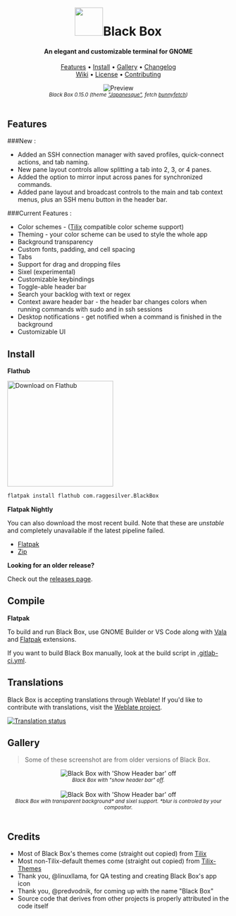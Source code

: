 <div align="center">
  <h1><img src="./data/icons/hicolor/scalable/apps/com.raggesilver.BlackBox.svg" height="64"/>Black Box</h1>
  <h4>An elegant and customizable terminal for GNOME</h4>
  <p>
    <a href="#features">Features</a> •
    <a href="#install">Install</a> •
    <a href="#gallery">Gallery</a> •
    <a href="./CHANGELOG.md">Changelog</a>
    <br/>
    <a href="https://gitlab.gnome.org/raggesilver/blackbox/-/wikis/home">Wiki</a> •
    <a href="./COPYING">License</a> •
    <a href="./CONTRIBUTING.md">Contributing</a>
  </p>
  <p>
  </p>
</div>

<div align="center">
  <img src="https://i.imgur.com/38c2eX4.png" alt="Preview"/><br/>
  <small><i>
    Black Box 0.15.0 (theme <a href="https://github.com/storm119/Tilix-Themes/blob/master/Themes/japanesque.json" target="_blank">"Japanesque"</a>, fetch <a href="https://github.com/Rosettea/bunnyfetch">bunnyfetch</a>)
  </i></small>
  <br/><br/>
</div>

## Features
###New :
- Added an SSH connection manager with saved profiles, quick-connect actions, and tab naming.
- New pane layout controls allow splitting a tab into 2, 3, or 4 panes.
- Added the option to mirror input across panes for synchronized commands.
- Added pane layout and broadcast controls to the main and tab context menus, plus an SSH menu button in the header bar.

###Current Features :
- Color schemes - ([Tilix](https://github.com/gnunn1/tilix) compatible color scheme support)
- Theming - your color scheme can be used to style the whole app
- Background transparency
- Custom fonts, padding, and cell spacing
- Tabs
- Support for drag and dropping files
- Sixel (experimental)
- Customizable keybindings
- Toggle-able header bar
- Search your backlog with text or regex
- Context aware header bar - the header bar changes colors when running commands with sudo and in ssh sessions
- Desktop notifications - get notified when a command is finished in the background
- Customizable UI

## Install

**Flathub**

<a href='https://flathub.org/apps/details/com.raggesilver.BlackBox'><img width='240' alt='Download on Flathub' src='https://flathub.org/assets/badges/flathub-badge-en.svg'/></a>

```bash
flatpak install flathub com.raggesilver.BlackBox
```

**Flatpak Nightly**

You can also download the most recent build. Note that these are _unstable_ and completely unavailable if the latest pipeline failed.

- [Flatpak](https://gitlab.gnome.org/raggesilver/blackbox/-/jobs/artifacts/main/raw/blackbox.flatpak?job=flatpak)
- [Zip](https://gitlab.gnome.org/raggesilver/blackbox/-/jobs/artifacts/main/download?job=flatpak)

**Looking for an older release?**

Check out the [releases page](https://gitlab.gnome.org/raggesilver/blackbox/-/releases).

## Compile

**Flatpak**

To build and run Black Box, use GNOME Builder or VS Code along with [Vala](https://marketplace.visualstudio.com/items?itemName=prince781.vala) and [Flatpak](https://marketplace.visualstudio.com/items?itemName=bilelmoussaoui.flatpak-vscode) extensions.

If you want to build Black Box manually, look at the build script in [.gitlab-ci.yml](./.gitlab-ci.yml).

## Translations

Black Box is accepting translations through Weblate! If you'd like to
contribute with translations, visit the
[Weblate project](https://hosted.weblate.org/projects/blackbox/).

<a href="https://hosted.weblate.org/projects/blackbox/blackbox/">
  <img src="https://hosted.weblate.org/widgets/blackbox/-/blackbox/multi-auto.svg" alt="Translation status" />
</a>

## Gallery

> Some of these screenshot are from older versions of Black Box.

<div align="center">
  <img src="https://i.imgur.com/O7Nblz8.png" alt="Black Box with 'Show Header bar' off"/><br/>
  <small><i>
    Black Box with "show header bar" off.
  </i></small>
  <br/><br/>
  <img src="https://i.imgur.com/CNwZhpJ.png" alt="Black Box with 'Show Header bar' off"/><br/>
  <small><i>
    Black Box with transparent background* and sixel support. *blur is controled
    by your compositor.
  </i></small>
  <br/><br/>
</div>

## Credits

- Most of Black Box's themes come (straight out copied) from [Tilix](https://github.com/gnunn1/tilix)
- Most non-Tilix-default themes come (straight out copied) from [Tilix-Themes](https://github.com/storm119/Tilix-Themes)
- Thank you, @linuxllama, for QA testing and creating Black Box's app icon
- Thank you, @predvodnik, for coming up with the name "Black Box"
- Source code that derives from other projects is properly attributed in the code itself

